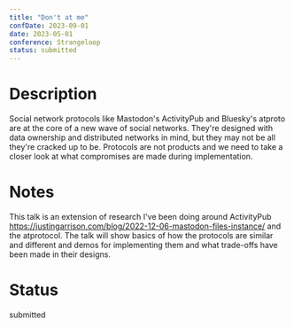 ```yaml
---
title: "Don't at me"
confDate: 2023-09-01
date: 2023-05-01
conference: Strangeloop
status: submitted
---
```


# Description

Social network protocols like Mastodon's ActivityPub and Bluesky's atproto are at the core of a new wave of social networks. They're designed with data ownership and distributed networks in mind, but they may not be all they're cracked up to be. Protocols are not products and we need to take a closer look at what compromises are made during implementation.

# Notes

This talk is an extension of research I've been doing around ActivityPub https://justingarrison.com/blog/2022-12-06-mastodon-files-instance/ and the atprotocol. The talk will show basics of how the protocols are similar and different and demos for implementing them and what trade-offs have been made in their designs.

# Status

submitted
